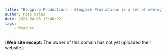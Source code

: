 ```yaml
---
title: "Blogpire Productions - Blogpire Productions is a set of weblog titles bringing an influential audien..."
author: Pito Salas
date: 2021-04-06 13:40:22
tags:
    - Weather
---
```



(**Web site except:** The owner of this domain has not yet uploaded their website.) 
